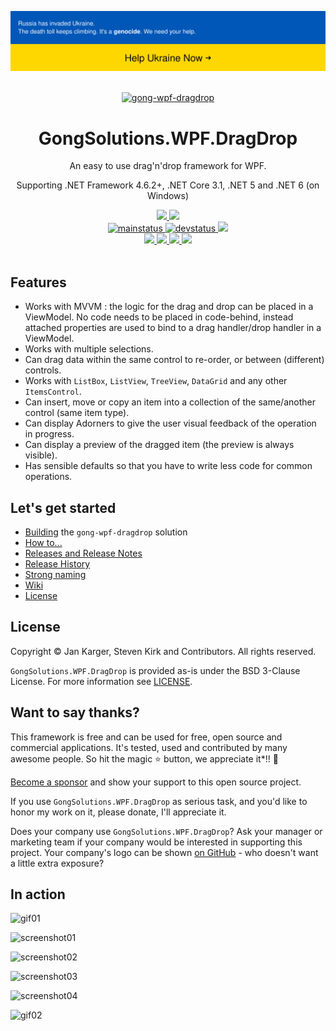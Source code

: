 [![Stand With Ukraine](https://raw.githubusercontent.com/vshymanskyy/StandWithUkraine/main/banner2-direct.svg)](https://vshymanskyy.github.io/StandWithUkraine)

<div align="center">
  <br />
  <a href="https://github.com/punker76/gong-wpf-dragdrop">
    <img alt="gong-wpf-dragdrop" width="700" heigth="142" src="./GongSolutions.Wpf.DragDrop.Full.png">
  </a>
  <h1>GongSolutions.WPF.DragDrop</h1>
  <p>
    An easy to use drag'n'drop framework for WPF.
  </p>
  <p>
    Supporting .NET Framework 4.6.2+, .NET Core 3.1, .NET 5 and .NET 6 (on Windows)
  </p>

  <a href="https://gitter.im/punker76/gong-wpf-dragdrop">
	  <img src="https://img.shields.io/badge/Gitter-Join%20Chat-green.svg?style=flat-square">
  </a>
  <a href="https://twitter.com/punker76">
	  <img src="https://img.shields.io/badge/twitter-%40punker76-55acee.svg?style=flat-square">
  </a>
  <br />
  <a href="https://ci.appveyor.com/project/punker76/gong-wpf-dragdrop/branch/main">
	  <img alt="mainstatus" src="https://img.shields.io/appveyor/ci/punker76/gong-wpf-dragdrop/main.svg?style=flat-square&&label=main">
  </a>
  <a href="https://ci.appveyor.com/project/punker76/gong-wpf-dragdrop/branch/develop">
	  <img alt="devstatus" src="https://img.shields.io/appveyor/ci/punker76/gong-wpf-dragdrop/develop.svg?style=flat-square&&label=develop">
  </a>
  <a href="https://github.com/punker76/gong-wpf-dragdrop/issues">
    <img src="https://img.shields.io/github/issues/punker76/gong-wpf-dragdrop.svg?style=flat-square">
  </a>
  <br />
  <a href="https://github.com/punker76/gong-wpf-dragdrop/releases/latest">
	  <img src="https://img.shields.io/github/release/punker76/gong-wpf-dragdrop.svg?style=flat-square">
  </a>
  <a href="https://www.nuget.org/packages/gong-wpf-dragdrop">
    <img src="https://img.shields.io/nuget/dt/gong-wpf-dragdrop.svg?style=flat-square">
  </a>
  <a href="https://www.nuget.org/packages/gong-wpf-dragdrop">
    <img src="https://img.shields.io/nuget/v/gong-wpf-dragdrop.svg?style=flat-square">
  </a>
  <a href="https://www.nuget.org/packages/gong-wpf-dragdrop">
    <img src="https://img.shields.io/nuget/vpre/gong-wpf-dragdrop.svg?style=flat-square&label=nuget-pre">
  </a>
  <br />
  <br />
</div>

## Features

+ Works with MVVM : the logic for the drag and drop can be placed in a ViewModel. No code needs to be placed in code-behind, instead attached properties are used to bind to a drag handler/drop handler in a ViewModel.
+ Works with multiple selections.
+ Can drag data within the same control to re-order, or between (different) controls.
+ Works with `ListBox`, `ListView`, `TreeView`, `DataGrid` and any other `ItemsControl`.
+ Can insert, move or copy an item into a collection of the same/another control (same item type).
+ Can display Adorners to give the user visual feedback of the operation in progress.
+ Can display a preview of the dragged item (the preview is always visible).
+ Has sensible defaults so that you have to write less code for common operations.

## Let's get started

- [Building](../../wiki/Building) the `gong-wpf-dragdrop` solution
- [How to...](../../wiki/Usage)
- [Releases and Release Notes](../../releases)
- [Release History](../../wiki/Release-History)
- [Strong naming](../../wiki/Strong-naming)
- [Wiki](../../wiki)
- [License](./LICENSE)

## License

Copyright © Jan Karger, Steven Kirk and Contributors. All rights reserved.

`GongSolutions.WPF.DragDrop` is provided as-is under the BSD 3-Clause License. For more information see [LICENSE](./LICENSE).

## Want to say thanks?

This framework is free and can be used for free, open source and commercial applications. It's tested, used and contributed by many awesome people.  So hit the magic :star: button, we appreciate it*!! :pray:

[Become a sponsor](https://github.com/sponsors/punker76) and show your support to this open source project.

If you use `GongSolutions.WPF.DragDrop` as serious task, and you'd like to honor my work on it, please donate, I'll appreciate it.

Does your company use `GongSolutions.WPF.DragDrop`?  Ask your manager or marketing team if your company would be interested in supporting this project.  Your company's logo can be shown [on GitHub](https://github.com/punker76/gong-wpf-dragdrop#readme) - who doesn't want a little extra exposure?

## In action

![gif01](./screenshots/gong_240.gif)

![screenshot01](./screenshots/2016-09-03_00h51_35.png)

![screenshot02](./screenshots/2016-09-03_00h52_20.png)

![screenshot03](./screenshots/2016-09-03_00h53_03.png)

![screenshot04](./screenshots/2016-09-03_00h53_21.png)

![gif02](./screenshots/DragDropSample01.gif)
 